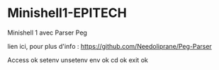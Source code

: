 # Minishell1-EPITECH


Minishell 1 avec Parser Peg

lien ici, pour plus d'info : 
https://github.com/Needoliprane/Peg-Parser

Access ok
setenv unsetenv env ok
cd ok
exit ok

